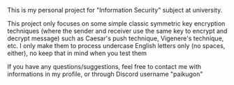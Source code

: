 This is my personal project for "Information Security" subject at university.

This project only focuses on some simple classic symmetric key encryption techniques (where the sender and receiver use the same key to encrypt and decrypt message) such as Caesar's push technique, Vigenere's technique, etc.
I only make them to process undercase English letters only (no spaces, either), no keep that in mind when you test them

If you have any questions/suggestions, feel free to contact me with informations in my profile, or through Discord username "paikugon"
